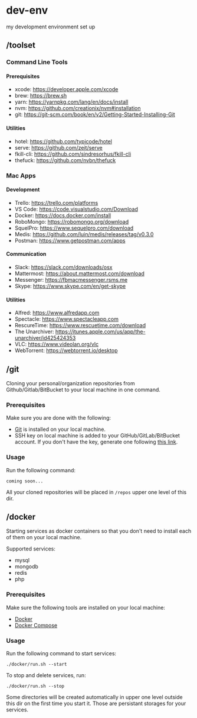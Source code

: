 # dev-env
my development environment set up

## /toolset

### Command Line Tools

#### Prerequisites

- xcode: https://developer.apple.com/xcode
- brew: https://brew.sh
- yarn: https://yarnpkg.com/lang/en/docs/install
- nvm: https://github.com/creationix/nvm#installation
- git: https://git-scm.com/book/en/v2/Getting-Started-Installing-Git

#### Utilities

- hotel: https://github.com/typicode/hotel
- serve: https://github.com/zeit/serve
- fkill-cli: https://github.com/sindresorhus/fkill-cli
- thefuck: https://github.com/nvbn/thefuck

### Mac Apps

#### Development

- Trello: https://trello.com/platforms
- VS Code: https://code.visualstudio.com/Download
- Docker: https://docs.docker.com/install
- RoboMongo: https://robomongo.org/download
- SquelPro: https://www.sequelpro.com/download
- Medis: https://github.com/luin/medis/releases/tag/v0.3.0
- Postman: https://www.getpostman.com/apps

#### Communication

- Slack: https://slack.com/downloads/osx
- Mattermost: https://about.mattermost.com/download
- Messenger: https://fbmacmessenger.rsms.me
- Skype: https://www.skype.com/en/get-skype

#### Utilities

- Alfred: https://www.alfredapp.com
- Spectacle: https://www.spectacleapp.com
- RescureTime: https://www.rescuetime.com/download
- The Unarchiver: https://itunes.apple.com/us/app/the-unarchiver/id425424353
- VLC: https://www.videolan.org/vlc
- WebTorrent: https://webtorrent.io/desktop

## /git

Cloning your personal/organization repositories from Github/Gitlab/BitBucket to your local machine in one command.

### Prerequisites

Make sure you are done with the following:
- [Git](https://git-scm.com/book/en/v2/Getting-Started-Installing-Git) is installed on your local machine.
- SSH key on local machine is added to your GitHub/GitLab/BitBucket account. If you don't have the key, generate one following [this link](https://help.github.com/articles/generating-a-new-ssh-key-and-adding-it-to-the-ssh-agent).

### Usage

Run the following command:

```
coming soon...
```

All your cloned repositories will be placed in `/repos` upper one level of this dir.

## /docker

Starting services as docker containers so that you don't need to install each of them on your local machine.

Supported services:

- mysql
- mongodb
- redis
- php

### Prerequisites

Make sure the following tools are installed on your local machine:

- [Docker](https://docs.docker.com/install)
- [Docker Compose](https://docs.docker.com/compose)

### Usage

Run the following command to start services:

```
./docker/run.sh --start
```

To stop and delete services, run:

```
./docker/run.sh --stop
```

Some directories will be created automatically in upper one level outside this dir on the first time you start it. Those are persistant storages for your services.

